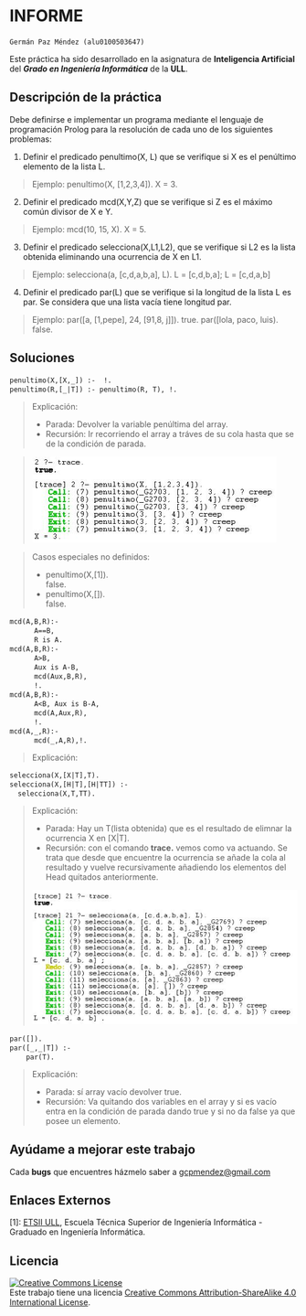 # INFORME
`Germán Paz Méndez (alu0100503647)`


Este práctica ha sido desarrollado en la asignatura de
**Inteligencia Artificial** del **_Grado en Ingeniería Informática_** de la **ULL**.

## Descripción de la práctica
Debe definirse e implementar un programa mediante el lenguaje de programación
Prolog para la resolución de cada uno de los siguientes problemas:  

1. Definir el predicado penultimo(X, L) que se verifique si X es el penúltimo elemento
de la lista L.
> Ejemplo: penultimo(X, [1,2,3,4]).
X = 3.

2. Definir el predicado mcd(X,Y,Z) que se verifique si Z es el máximo común divisor
de X e Y.
> Ejemplo:
mcd(10, 15, X).
X = 5.

3. Definir el predicado selecciona(X,L1,L2), que se verifique si L2 es la lista
obtenida eliminando una ocurrencia de X en L1.
> Ejemplo:
selecciona(a, [c,d,a,b,a], L).
L = [c,d,b,a];
L = [c,d,a,b]

4. Definir el predicado par(L) que se verifique si la longitud de la lista L es par. Se
considera que una lista vacía tiene longitud par.
> Ejemplo:
par([a, [1,pepe], 24, [91,8, j]]).
true.
par([lola, paco, luis).
false.

## Soluciones
```
penultimo(X,[X,_]) :-  !.
penultimo(R,[_|T]) :- penultimo(R, T), !.
```
> Explicación:
>   - Parada: Devolver la variable penúltima del array.
>   - Recursión: Ir recorriendo el array a tráves de su cola hasta que se de la condición de parada.  

>![imagen](https://github.com/gcpmendez/IA_Prolog/blob/master/penultimo.JPG?raw=true)

> Casos especiales no definidos:
>   - penultimo(X,[1]).  
false.
>   - penultimo(X,[]).  
false.


```
mcd(A,B,R):-
      A==B,
      R is A.
mcd(A,B,R):-
      A>B,
      Aux is A-B,
      mcd(Aux,B,R),
      !.
mcd(A,B,R):-
      A<B, Aux is B-A,
      mcd(A,Aux,R),
      !.
mcd(A,_,R):-
      mcd(_,A,R),!.
```
> Explicación:

```
selecciona(X,[X|T],T).
selecciona(X,[H|T],[H|TT]) :-
  selecciona(X,T,TT).
```
> Explicación:
>   - Parada: Hay un T(lista obtenida) que es el resultado de elimnar la ocurrencia X en [X|T].
>   - Recursión: con el comando **trace.** vemos como va actuando. Se trata que desde que encuentre la ocurrencia se añade la cola al resultado y vuelve recursivamente añadiendo los elementos del Head quitados anteriormente.
>
>![imagen](https://github.com/gcpmendez/IA_Prolog/blob/master/Selecciona.JPG?raw=true)

```
par([]).
par([_,_|T]) :-
    par(T).
```
> Explicación:
>   - Parada: sí array vacío devolver true.
>   - Recursión: Va quitando dos variables en el array y si es vacío entra en la condición
de parada dando true y si no da false ya que posee un elemento.

## Ayúdame a mejorar este trabajo

Cada **bugs** que encuentres házmelo saber a [gcpmendez@gmail.com](mailto:gcpmendez@gmail.com)

## Enlaces Externos

  [1]: [ETSII ULL](http://www.ull.es/view/centros/etsii/Tercero_7/es), Escuela Técnica Superior de Ingeniería Informática - Graduado en Ingeniería Informática.

## Licencia
<a rel="license"  href="http://creativecommons.org/licenses/by-sa/4.0/"><img alt="Creative Commons License" style="border-width:0" src="https://i.creativecommons.org/l/by-sa/4.0/88x31.png" /></a>  <br />Este trabajo tiene una licencia <a rel="license" href="http://creativecommons.org/licenses/by-sa/4.0/">Creative Commons Attribution-ShareAlike 4.0 International License</a>.
